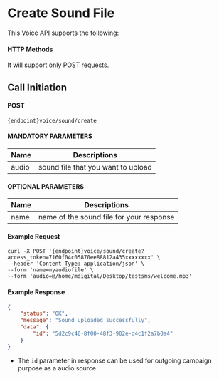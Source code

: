 # Create Sound File

This Voice API supports the following:

#### HTTP Methods
  
  It will support only POST requests.

## Call Initiation

#### POST

```
{endpoint}voice/sound/create
```

####  MANDATORY PARAMETERS

| Name     | Descriptions |
|----------|--------------|
| audio | sound file that you want to upload |


####  OPTIONAL PARAMETERS

| Name     | Descriptions |
|----------|--------------|
| name |  name of the sound file for your response |

#### Example Request

```
curl -X POST '{endpoint}voice/sound/create?access_token=7160f04c05870ee88812a435xxxxxxxx' \
--header 'Content-Type: application/json' \
--form 'name=myaudiofile' \
--form 'audio=@/home/mdigital/Desktop/testsms/welcome.mp3'
```

#### Example Response

```json
{
    "status": "OK",
    "message": "Sound uploaded successfully",
    "data": {
        "id": "5d2c9c40-8f00-48f3-902e-d4c1f2a7b0a4"
    }
}
```

- The `id` parameter in response can be used for outgoing campaign purpose as a audio source.